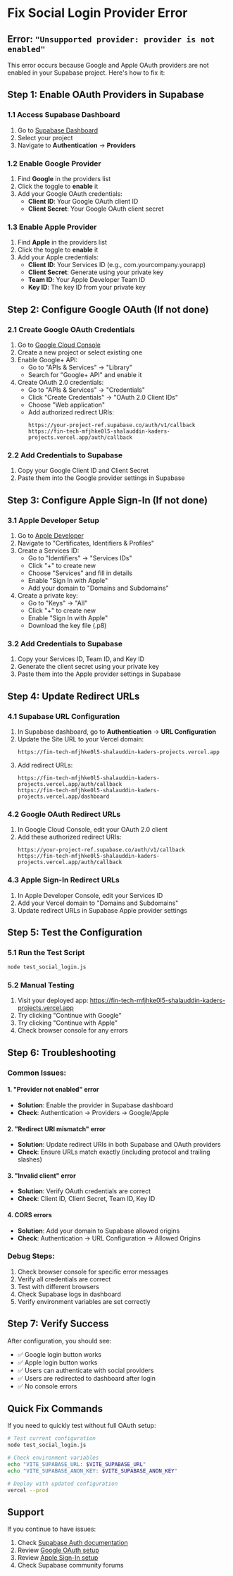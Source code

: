 # Fix Social Login Provider Error

## Error: `"Unsupported provider: provider is not enabled"`

This error occurs because Google and Apple OAuth providers are not enabled in your Supabase project. Here's how to fix it:

## Step 1: Enable OAuth Providers in Supabase

### 1.1 Access Supabase Dashboard
1. Go to [Supabase Dashboard](https://supabase.com/dashboard)
2. Select your project
3. Navigate to **Authentication** → **Providers**

### 1.2 Enable Google Provider
1. Find **Google** in the providers list
2. Click the toggle to **enable** it
3. Add your Google OAuth credentials:
   - **Client ID**: Your Google OAuth client ID
   - **Client Secret**: Your Google OAuth client secret

### 1.3 Enable Apple Provider
1. Find **Apple** in the providers list
2. Click the toggle to **enable** it
3. Add your Apple credentials:
   - **Client ID**: Your Services ID (e.g., com.yourcompany.yourapp)
   - **Client Secret**: Generate using your private key
   - **Team ID**: Your Apple Developer Team ID
   - **Key ID**: The key ID from your private key

## Step 2: Configure Google OAuth (If not done)

### 2.1 Create Google OAuth Credentials
1. Go to [Google Cloud Console](https://console.cloud.google.com/)
2. Create a new project or select existing one
3. Enable Google+ API:
   - Go to "APIs & Services" → "Library"
   - Search for "Google+ API" and enable it
4. Create OAuth 2.0 credentials:
   - Go to "APIs & Services" → "Credentials"
   - Click "Create Credentials" → "OAuth 2.0 Client IDs"
   - Choose "Web application"
   - Add authorized redirect URIs:
     ```
     https://your-project-ref.supabase.co/auth/v1/callback
     https://fin-tech-mfjhke0l5-shalauddin-kaders-projects.vercel.app/auth/callback
     ```

### 2.2 Add Credentials to Supabase
1. Copy your Google Client ID and Client Secret
2. Paste them into the Google provider settings in Supabase

## Step 3: Configure Apple Sign-In (If not done)

### 3.1 Apple Developer Setup
1. Go to [Apple Developer](https://developer.apple.com/)
2. Navigate to "Certificates, Identifiers & Profiles"
3. Create a Services ID:
   - Go to "Identifiers" → "Services IDs"
   - Click "+" to create new
   - Choose "Services" and fill in details
   - Enable "Sign In with Apple"
   - Add your domain to "Domains and Subdomains"
4. Create a private key:
   - Go to "Keys" → "All"
   - Click "+" to create new
   - Enable "Sign In with Apple"
   - Download the key file (.p8)

### 3.2 Add Credentials to Supabase
1. Copy your Services ID, Team ID, and Key ID
2. Generate the client secret using your private key
3. Paste them into the Apple provider settings in Supabase

## Step 4: Update Redirect URLs

### 4.1 Supabase URL Configuration
1. In Supabase dashboard, go to **Authentication** → **URL Configuration**
2. Update the Site URL to your Vercel domain:
   ```
   https://fin-tech-mfjhke0l5-shalauddin-kaders-projects.vercel.app
   ```
3. Add redirect URLs:
   ```
   https://fin-tech-mfjhke0l5-shalauddin-kaders-projects.vercel.app/auth/callback
   https://fin-tech-mfjhke0l5-shalauddin-kaders-projects.vercel.app/dashboard
   ```

### 4.2 Google OAuth Redirect URLs
1. In Google Cloud Console, edit your OAuth 2.0 client
2. Add these authorized redirect URIs:
   ```
   https://your-project-ref.supabase.co/auth/v1/callback
   https://fin-tech-mfjhke0l5-shalauddin-kaders-projects.vercel.app/auth/callback
   ```

### 4.3 Apple Sign-In Redirect URLs
1. In Apple Developer Console, edit your Services ID
2. Add your Vercel domain to "Domains and Subdomains"
3. Update redirect URLs in Supabase Apple provider settings

## Step 5: Test the Configuration

### 5.1 Run the Test Script
```bash
node test_social_login.js
```

### 5.2 Manual Testing
1. Visit your deployed app: https://fin-tech-mfjhke0l5-shalauddin-kaders-projects.vercel.app
2. Try clicking "Continue with Google"
3. Try clicking "Continue with Apple"
4. Check browser console for any errors

## Step 6: Troubleshooting

### Common Issues:

#### 1. "Provider not enabled" error
- **Solution**: Enable the provider in Supabase dashboard
- **Check**: Authentication → Providers → Google/Apple

#### 2. "Redirect URI mismatch" error
- **Solution**: Update redirect URIs in both Supabase and OAuth providers
- **Check**: Ensure URLs match exactly (including protocol and trailing slashes)

#### 3. "Invalid client" error
- **Solution**: Verify OAuth credentials are correct
- **Check**: Client ID, Client Secret, Team ID, Key ID

#### 4. CORS errors
- **Solution**: Add your domain to Supabase allowed origins
- **Check**: Authentication → URL Configuration → Allowed Origins

### Debug Steps:
1. Check browser console for specific error messages
2. Verify all credentials are correct
3. Test with different browsers
4. Check Supabase logs in dashboard
5. Verify environment variables are set correctly

## Step 7: Verify Success

After configuration, you should see:
- ✅ Google login button works
- ✅ Apple login button works
- ✅ Users can authenticate with social providers
- ✅ Users are redirected to dashboard after login
- ✅ No console errors

## Quick Fix Commands

If you need to quickly test without full OAuth setup:

```bash
# Test current configuration
node test_social_login.js

# Check environment variables
echo "VITE_SUPABASE_URL: $VITE_SUPABASE_URL"
echo "VITE_SUPABASE_ANON_KEY: $VITE_SUPABASE_ANON_KEY"

# Deploy with updated configuration
vercel --prod
```

## Support

If you continue to have issues:
1. Check [Supabase Auth documentation](https://supabase.com/docs/guides/auth)
2. Review [Google OAuth setup](https://developers.google.com/identity/protocols/oauth2)
3. Review [Apple Sign-In setup](https://developer.apple.com/sign-in-with-apple/)
4. Check Supabase community forums 